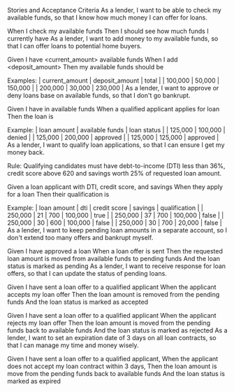 Stories and Acceptance Criteria
As a lender, I want to be able to check my available funds,
so that I know how much money I can offer for loans.

When I check my available funds
Then I should see how much funds I currently have
As a lender, I want to add money to my available funds, so that I can offer loans to potential home buyers.

Given I have <current_amount> available funds
When I add <deposit_amount>
Then my available funds should be <total>

Examples:
| current_amount | deposit_amount |   total  |
|     100,000    |      50,000    | 150,000  |
|     200,000    |      30,000    | 230,000  |
As a lender, I want to approve or deny loans base on available funds, so that I don't go bankrupt.

Given I have <available funds> in available funds
When a qualified applicant applies for <loan amount> loan
Then the loan is <loan status>

Example:
| loan amount | available funds | loan status |
|   125,000   |    100,000      |    denied   |
|   125,000   |    200,000      |  approved   |
|   125,000   |    125,000      |  approved   |
As a lender, I want to qualify loan applications, so that I can ensure I get my money back.

Rule: Qualifying candidates must have debt-to-income (DTI) less than 36%, credit score above 620 and savings worth 25% of requested loan amount.

Given a loan applicant with <dti> DTI, <credit score> credit score, and <savings> savings
When they apply for a loan
Then their qualification is <qualification>

Example:
|  loan amount  |   dti  |  credit score  |  savings  |  qualification |
|    250,000    |   21   |       700      | 100,000   |      true      |
|    250,000    |   37   |       700      | 100,000   |     false      |
|    250,000    |   30   |       600      | 100,000   |     false      |
|    250,000    |   30   |       700      |  20,000   |     false      |
As a lender, I want to keep pending loan amounts in a separate account, so I don't extend too many offers and bankrupt myself.

Given I have approved a loan
When a loan offer is sent
Then the requested loan amount is moved from available funds to pending funds
And the loan status is marked as pending
As a lender, I want to receive response for loan offers, so that I can update the status of pending loans.

Given I have sent a loan offer to a qualified applicant
When the applicant accepts my loan offer
Then the loan amount is removed from the pending funds
And the loan status is marked as accepted

Given I have sent a loan offer to a qualified applicant
When the applicant rejects my loan offer
Then the loan amount is moved from the pending funds back to available funds
And the loan status is marked as rejected
As a lender, I want to set an expiration date of 3 days on all loan contracts, so that I can manage my time and money wisely.

Given I have sent a loan offer to a qualified applicant,
When the applicant does not accept my loan contract within 3 days,
Then the loan amount is move from the pending funds back to available funds
And the loan status is marked as expired